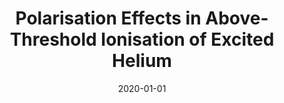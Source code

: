 ---
title: "Polarisation Effects in Above-Threshold Ionisation of Excited Helium"
collection: publications
permalink: " /publication/2020-01-01-Polarisation Effects in Above-Threshold Ionisation of Excited Helium"
date: 2020-01-01
venue: 'J. Phys. Conf. Ser.'
paperurl: 'https://iopscience.iop.org/article/10.1088/1742-6596/1412/7/072021/meta'
citation: 'A. C. Bray et al. 2020 J. Phys.: Conf. Ser. 1412 072021'
---